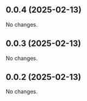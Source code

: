 ## 0.0.4 (2025-02-13)

No changes.

## 0.0.3 (2025-02-13)

No changes.

## 0.0.2 (2025-02-13)

No changes.
